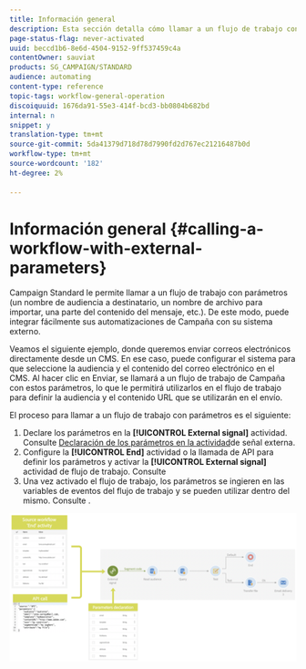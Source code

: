 ```yaml
---
title: Información general
description: Esta sección detalla cómo llamar a un flujo de trabajo con parámetros externos.
page-status-flag: never-activated
uuid: beccd1b6-8e6d-4504-9152-9ff537459c4a
contentOwner: sauviat
products: SG_CAMPAIGN/STANDARD
audience: automating
content-type: reference
topic-tags: workflow-general-operation
discoiquuid: 1676da91-55e3-414f-bcd3-bb0804b682bd
internal: n
snippet: y
translation-type: tm+mt
source-git-commit: 5da41379d718d78d7990fd2d767ec21216487b0d
workflow-type: tm+mt
source-wordcount: '182'
ht-degree: 2%

---
```



# Información general {#calling-a-workflow-with-external-parameters}

Campaign Standard le permite llamar a un flujo de trabajo con parámetros (un nombre de audiencia a destinatario, un nombre de archivo para importar, una parte del contenido del mensaje, etc.). De este modo, puede integrar fácilmente sus automatizaciones de Campaña con su sistema externo.

Veamos el siguiente ejemplo, donde queremos enviar correos electrónicos directamente desde un CMS. En ese caso, puede configurar el sistema para que seleccione la audiencia y el contenido del correo electrónico en el CMS. Al hacer clic en Enviar, se llamará a un flujo de trabajo de Campaña con estos parámetros, lo que le permitirá utilizarlos en el flujo de trabajo para definir la audiencia y el contenido URL que se utilizarán en el envío.

El proceso para llamar a un flujo de trabajo con parámetros es el siguiente:

1. Declare los parámetros en la **[!UICONTROL External signal]** actividad. Consulte [Declaración de los parámetros en la actividad](../../automating/using/declaring-parameters-external-signal.md)de señal externa.
1. Configure la **[!UICONTROL End]** actividad o la llamada de API para definir los parámetros y activar la **[!UICONTROL External signal]** actividad de flujo de trabajo. Consulte [](../../automating/using/defining-parameters-calling-workflow.md)
1. Una vez activado el flujo de trabajo, los parámetros se ingieren en las variables de eventos del flujo de trabajo y se pueden utilizar dentro del mismo. Consulte [](../../automating/using/customizing-workflow-external-parameters.md).

![](assets/extsignal_process.png)
